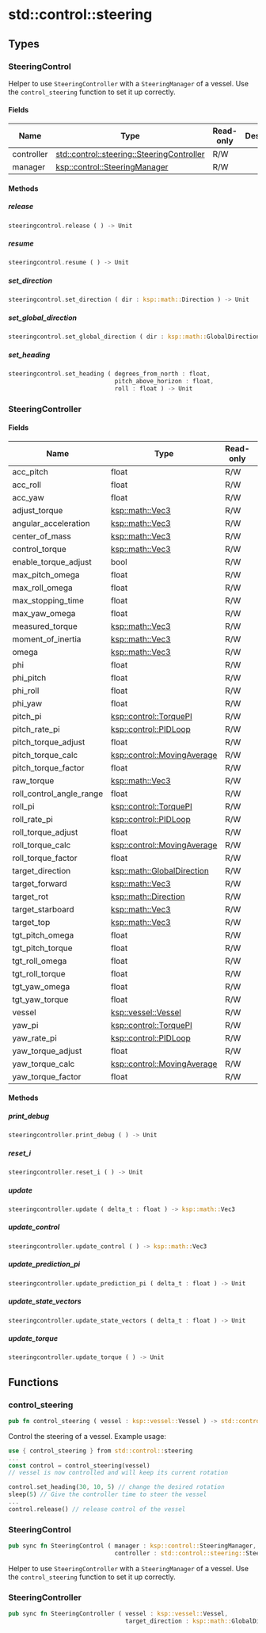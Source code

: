 # std::control::steering



## Types


### SteeringControl

Helper to use `SteeringController` with a `SteeringManager` of a vessel.
Use the `control_steering` function to set it up correctly.

#### Fields

Name | Type | Read-only | Description
--- | --- | --- | ---
controller | [std::control::steering::SteeringController](/reference/std/control_steering.md#steeringcontroller) | R/W | 
manager | [ksp::control::SteeringManager](/reference/ksp/control.md#steeringmanager) | R/W | 

#### Methods

##### release

```rust
steeringcontrol.release ( ) -> Unit
```



##### resume

```rust
steeringcontrol.resume ( ) -> Unit
```



##### set_direction

```rust
steeringcontrol.set_direction ( dir : ksp::math::Direction ) -> Unit
```



##### set_global_direction

```rust
steeringcontrol.set_global_direction ( dir : ksp::math::GlobalDirection ) -> Unit
```



##### set_heading

```rust
steeringcontrol.set_heading ( degrees_from_north : float,
                              pitch_above_horizon : float,
                              roll : float ) -> Unit
```



### SteeringController



#### Fields

Name | Type | Read-only | Description
--- | --- | --- | ---
acc_pitch | float | R/W | 
acc_roll | float | R/W | 
acc_yaw | float | R/W | 
adjust_torque | [ksp::math::Vec3](/reference/ksp/math.md#vec3) | R/W | 
angular_acceleration | [ksp::math::Vec3](/reference/ksp/math.md#vec3) | R/W | 
center_of_mass | [ksp::math::Vec3](/reference/ksp/math.md#vec3) | R/W | 
control_torque | [ksp::math::Vec3](/reference/ksp/math.md#vec3) | R/W | 
enable_torque_adjust | bool | R/W | 
max_pitch_omega | float | R/W | 
max_roll_omega | float | R/W | 
max_stopping_time | float | R/W | 
max_yaw_omega | float | R/W | 
measured_torque | [ksp::math::Vec3](/reference/ksp/math.md#vec3) | R/W | 
moment_of_inertia | [ksp::math::Vec3](/reference/ksp/math.md#vec3) | R/W | 
omega | [ksp::math::Vec3](/reference/ksp/math.md#vec3) | R/W | 
phi | float | R/W | 
phi_pitch | float | R/W | 
phi_roll | float | R/W | 
phi_yaw | float | R/W | 
pitch_pi | [ksp::control::TorquePI](/reference/ksp/control.md#torquepi) | R/W | 
pitch_rate_pi | [ksp::control::PIDLoop](/reference/ksp/control.md#pidloop) | R/W | 
pitch_torque_adjust | float | R/W | 
pitch_torque_calc | [ksp::control::MovingAverage](/reference/ksp/control.md#movingaverage) | R/W | 
pitch_torque_factor | float | R/W | 
raw_torque | [ksp::math::Vec3](/reference/ksp/math.md#vec3) | R/W | 
roll_control_angle_range | float | R/W | 
roll_pi | [ksp::control::TorquePI](/reference/ksp/control.md#torquepi) | R/W | 
roll_rate_pi | [ksp::control::PIDLoop](/reference/ksp/control.md#pidloop) | R/W | 
roll_torque_adjust | float | R/W | 
roll_torque_calc | [ksp::control::MovingAverage](/reference/ksp/control.md#movingaverage) | R/W | 
roll_torque_factor | float | R/W | 
target_direction | [ksp::math::GlobalDirection](/reference/ksp/math.md#globaldirection) | R/W | 
target_forward | [ksp::math::Vec3](/reference/ksp/math.md#vec3) | R/W | 
target_rot | [ksp::math::Direction](/reference/ksp/math.md#direction) | R/W | 
target_starboard | [ksp::math::Vec3](/reference/ksp/math.md#vec3) | R/W | 
target_top | [ksp::math::Vec3](/reference/ksp/math.md#vec3) | R/W | 
tgt_pitch_omega | float | R/W | 
tgt_pitch_torque | float | R/W | 
tgt_roll_omega | float | R/W | 
tgt_roll_torque | float | R/W | 
tgt_yaw_omega | float | R/W | 
tgt_yaw_torque | float | R/W | 
vessel | [ksp::vessel::Vessel](/reference/ksp/vessel.md#vessel) | R/W | 
yaw_pi | [ksp::control::TorquePI](/reference/ksp/control.md#torquepi) | R/W | 
yaw_rate_pi | [ksp::control::PIDLoop](/reference/ksp/control.md#pidloop) | R/W | 
yaw_torque_adjust | float | R/W | 
yaw_torque_calc | [ksp::control::MovingAverage](/reference/ksp/control.md#movingaverage) | R/W | 
yaw_torque_factor | float | R/W | 

#### Methods

##### print_debug

```rust
steeringcontroller.print_debug ( ) -> Unit
```



##### reset_i

```rust
steeringcontroller.reset_i ( ) -> Unit
```



##### update

```rust
steeringcontroller.update ( delta_t : float ) -> ksp::math::Vec3
```



##### update_control

```rust
steeringcontroller.update_control ( ) -> ksp::math::Vec3
```



##### update_prediction_pi

```rust
steeringcontroller.update_prediction_pi ( delta_t : float ) -> Unit
```



##### update_state_vectors

```rust
steeringcontroller.update_state_vectors ( delta_t : float ) -> Unit
```



##### update_torque

```rust
steeringcontroller.update_torque ( ) -> Unit
```



## Functions


### control_steering

```rust
pub fn control_steering ( vessel : ksp::vessel::Vessel ) -> std::control::steering::SteeringControl
```

Control the steering of a vessel.
Example usage:
```rust
use { control_steering } from std::control::steering
...
const control = control_steering(vessel)
// vessel is now controlled and will keep its current rotation

control.set_heading(30, 10, 5) // change the desired rotation
sleep(5) // Give the controller time to steer the vessel
...
control.release() // release control of the vessel
```

### SteeringControl

```rust
pub sync fn SteeringControl ( manager : ksp::control::SteeringManager,
                              controller : std::control::steering::SteeringController ) -> std::control::steering::SteeringControl
```

Helper to use `SteeringController` with a `SteeringManager` of a vessel.
Use the `control_steering` function to set it up correctly.

### SteeringController

```rust
pub sync fn SteeringController ( vessel : ksp::vessel::Vessel,
                                 target_direction : ksp::math::GlobalDirection ) -> std::control::steering::SteeringController
```


